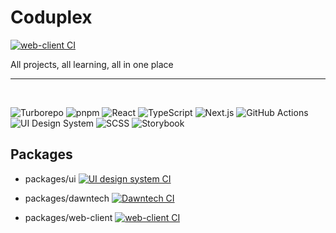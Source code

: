 # Coduplex

[![web-client CI](https://github.com/jaemin96/Coduplex/actions/workflows/release_main.yml/badge.svg/badge.svg)](https://github.com/jaemin96/Coduplex/actions/workflows/release_main.yml)

All projects, all learning, all in one place

---

<br />

![Turborepo](https://img.shields.io/badge/Turborepo-000000?style=for-the-badge&logo=turbo&logoColor=white)
![pnpm](https://img.shields.io/badge/pnpm-222222?style=for-the-badge&logo=pnpm&logoColor=F69220)
![React](https://img.shields.io/badge/React-20232a?style=for-the-badge&logo=react&logoColor=61DAFB)
![TypeScript](https://img.shields.io/badge/TypeScript-3178c6?style=for-the-badge&logo=typescript&logoColor=white)
![Next.js](https://img.shields.io/badge/Next.js-000000?style=for-the-badge&logo=next.js&logoColor=white)
![GitHub Actions](https://img.shields.io/badge/GitHub_Actions-2088FF?style=for-the-badge&logo=githubactions&logoColor=white)
![UI Design System](https://img.shields.io/badge/UI%20Design%20System-111111?style=for-the-badge&logo=storybook&logoColor=FF4785)
![SCSS](https://img.shields.io/badge/SCSS-CC6699?style=for-the-badge&logo=sass&logoColor=white)
![Storybook](https://img.shields.io/badge/Storybook-FF4785?style=for-the-badge&logo=storybook&logoColor=white)

## Packages

- packages/ui [![UI design system CI](https://github.com/jaemin96/Coduplex/actions/workflows/ci-ui.yml/badge.svg)](https://github.com/jaemin96/Coduplex/actions/workflows/ci-ui.yml)

- packages/dawntech [![Dawntech CI](https://github.com/jaemin96/Coduplex/actions/workflows/ci-dawntech.yml/badge.svg)](https://github.com/jaemin96/Coduplex/actions/workflows/ci-dawntech.yml)

- packages/web-client [![web-client CI](https://github.com/jaemin96/Coduplex/actions/workflows/.github/workflows/ci-webClient.yml/badge.svg/badge.svg)](https://github.com/jaemin96/Coduplex/actions/workflows/.github/workflows/ci-webClient.yml)
